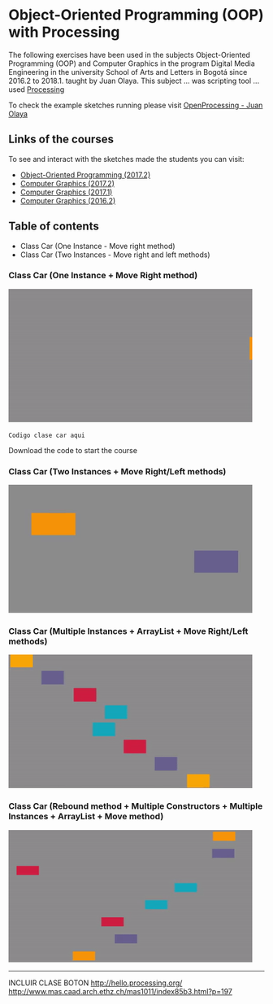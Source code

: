 # Object-Oriented Programming (OOP) with Processing

The following exercises have been used in the subjects Object-Oriented Programming (OOP) and Computer Graphics in the program Digital Media Engineering in the university School of Arts and Letters in Bogotá since 2016.2 to 2018.1. taught by Juan Olaya. This subject ... was scripting tool ... used [Processing](https://processing.org/)

To check the example sketches running please visit [OpenProcessing - Juan Olaya](https://www.openprocessing.org/user/65585/)

## Links of the courses
To see and interact with the sketches made the students you can visit:
- [Object-Oriented Programming (2017.2)](https://www.openprocessing.org/class/56631/)
- [Computer Graphics (2017.2)](https://www.openprocessing.org/class/56656/)
- [Computer Graphics (2017.1)](https://www.openprocessing.org/class/56330/)
- [Computer Graphics (2016.2)](https://www.openprocessing.org/class/55669)


## Table of contents
- Class Car (One Instance - Move right method)
- Class Car (Two Instances - Move right and left methods)


### Class Car (One Instance + Move Right method)
![](Sketches/Gif/Exercise1.gif)

```
Codigo clase car aqui
```
Download the code to start the course

### Class Car (Two Instances + Move Right/Left methods)
![](Sketches/Gif/Exercise2.gif)

### Class Car (Multiple Instances + ArrayList + Move Right/Left methods)
![](Sketches/Gif/Exercise3.gif)

### Class Car (Rebound method + Multiple Constructors + Multiple Instances + ArrayList + Move method)
![](Sketches/Gif/Exercise4.gif)







****************
INCLUIR CLASE BOTON
http://hello.processing.org/
http://www.mas.caad.arch.ethz.ch/mas1011/index85b3.html?p=197
